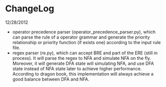 

ChangeLog
=========
12/28/2012
+ operator precedence parser (operator_precedence_parser.py), which can parse the rule of a operator grammar and
  generate the priority relationship or priority function (if exists one) according to the input rule file.
+ regex parser (re.py), which can accept BRE and part of the ERE (still in process). It will parse the regex to NFA
  and simulate NFA on the fly. Moreover, it will generate DFA state will simulating NFA, and use DFA state instead of
  NFA state later to achieve higher performance. According to dragon book, this implementation will always achieve a
  good balance between DFA and NFA.
